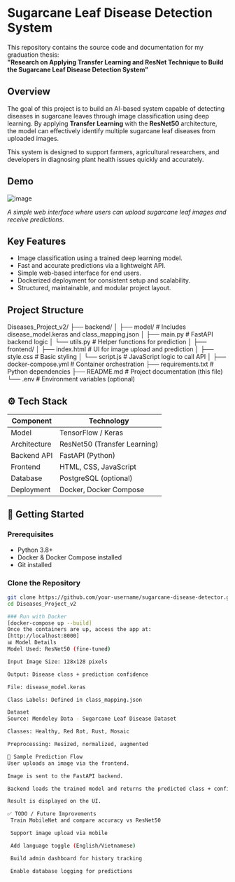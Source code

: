 # Sugarcane Leaf Disease Detection System

This repository contains the source code and documentation for my graduation thesis:  
**"Research on Applying Transfer Learning and ResNet Technique to Build the Sugarcane Leaf Disease Detection System"**

##  Overview

The goal of this project is to build an AI-based system capable of detecting diseases in sugarcane leaves through image classification using deep learning. By applying **Transfer Learning** with the **ResNet50** architecture, the model can effectively identify multiple sugarcane leaf diseases from uploaded images.

This system is designed to support farmers, agricultural researchers, and developers in diagnosing plant health issues quickly and accurately.

##  Demo

![image](https://github.com/user-attachments/assets/7d8d4018-5b3f-4b49-a759-cb948d7e163b)
 
*A simple web interface where users can upload sugarcane leaf images and receive predictions.*

##  Key Features

- Image classification using a trained deep learning model.
- Fast and accurate predictions via a lightweight API.
- Simple web-based interface for end users.
- Dockerized deployment for consistent setup and scalability.
- Structured, maintainable, and modular project layout.

##  Project Structure

Diseases_Project_v2/
├── backend/
│ ├── model/ # Includes disease_model.keras and class_mapping.json
│ ├── main.py # FastAPI backend logic
│ └── utils.py # Helper functions for prediction
│
├── frontend/
│ ├── index.html # UI for image upload and prediction
│ ├── style.css # Basic styling
│ └── script.js # JavaScript logic to call API
│
├── docker-compose.yml # Container orchestration
├── requirements.txt # Python dependencies
├── README.md # Project documentation (this file)
└── .env # Environment variables (optional)


## ⚙️ Tech Stack

| Component    | Technology         |
|--------------|--------------------|
| Model        | TensorFlow / Keras |
| Architecture| ResNet50 (Transfer Learning) |
| Backend API  | FastAPI (Python)   |
| Frontend     | HTML, CSS, JavaScript |
| Database     | PostgreSQL (optional) |
| Deployment   | Docker, Docker Compose |

## 🚀 Getting Started

### Prerequisites

- Python 3.8+
- Docker & Docker Compose installed
- Git installed

### Clone the Repository

```bash
git clone https://github.com/your-username/sugarcane-disease-detector.git
cd Diseases_Project_v2

### Run with Docker
[docker-compose up --build]
Once the containers are up, access the app at:
[http://localhost:8000]
📊 Model Details
Model Used: ResNet50 (fine-tuned)

Input Image Size: 128x128 pixels

Output: Disease class + prediction confidence

File: disease_model.keras

Class Labels: Defined in class_mapping.json

Dataset
Source: Mendeley Data - Sugarcane Leaf Disease Dataset

Classes: Healthy, Red Rot, Rust, Mosaic

Preprocessing: Resized, normalized, augmented

🧪 Sample Prediction Flow
User uploads an image via the frontend.

Image is sent to the FastAPI backend.

Backend loads the trained model and returns the predicted class + confidence.

Result is displayed on the UI.

✅ TODO / Future Improvements
 Train MobileNet and compare accuracy vs ResNet50

 Support image upload via mobile

 Add language toggle (English/Vietnamese)

 Build admin dashboard for history tracking

 Enable database logging for predictions

